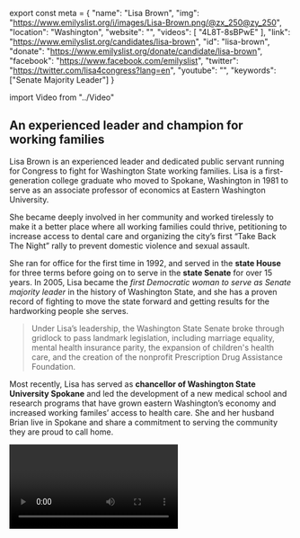 export const meta = {
  "name": "Lisa Brown",
  "img": "https://www.emilyslist.org/i/images/Lisa-Brown.png/@zx_250@zy_250",
  "location": "Washington",
  "website": "",
  "videos": [
    "4L8T-8sBPwE"
  ],
  "link": "https://www.emilyslist.org/candidates/lisa-brown",
  "id": "lisa-brown",
  "donate": "https://www.emilyslist.org/donate/candidate/lisa-brown",
  "facebook": "https://www.facebook.com/emilyslist",
  "twitter": "https://twitter.com/lisa4congress?lang=en",
  "youtube": "",
  "keywords": ["Senate Majority Leader"]
}

import Video from "../Video"

## An experienced leader and champion for working families

Lisa Brown is an experienced leader and dedicated public servant running for Congress to fight for Washington State working families. Lisa is a first-generation college graduate who moved to Spokane, Washington in 1981 to serve as an associate professor of economics at Eastern Washington University.

She became deeply involved in her community and worked tirelessly to make it a better place where all working families could thrive, petitioning to increase access to dental care and organizing the city’s first “Take Back The Night” rally to prevent domestic violence and sexual assault.

She ran for office for the first time in 1992, and served in the **state House** for three terms before going on to serve in the **state Senate** for over 15 years. In 2005, Lisa became the _first Democratic woman to serve as Senate majority leader_ in the history of Washington State, and she has a proven record of fighting to move the state forward and getting results for the hardworking people she serves.

> Under Lisa’s leadership, the Washington State Senate broke through gridlock to pass landmark legislation, including marriage equality, mental health insurance parity, the expansion of children's health care, and the creation of the nonprofit Prescription Drug Assistance Foundation.

Most recently, Lisa has served as **chancellor of Washington State University Spokane** and led the development of a new medical school and research programs that have grown eastern Washington’s economy and increased working familes’ access to health care. She and her husband Brian live in Spokane and share a commitment to serving the community they are proud to call home.

<Video id="4L8T-8sBPwE" />


## A fighter dedicated to expanding economic opportunity

Lisa is a fighter running for Congress to expand economic opportunity for eastern Washington working families and to help create good-paying jobs. At a time when Republicans in Congress are attempting to undo all the progress we’ve worked so hard to make, Lisa will fight back and continue her lifelong fight to expand access to quality, affordable health care. She is a trailblazer who will give working families a new voice in Washington and put an end to the agenda that makes it harder to get ahead. Lisa is committed to breaking down the barriers to opportunity that working parents face every day. During her first year in office, as the single mother of a 1-year-old, Lisa had to choose between missing work and taking her son home from daycare when a session ran late without a dinner break. She brought him into the chamber and continued to work as he rested, but a colleague complained — citing a policy that previously hadn’t been applied to fathers — and she was asked to remove her son. When elected, Lisa will be a firece advocate for Washington State working families in Congress.

## An opportunity to flip a seat and take back the House

Lisa is challenging vulnerable Republican incumbent Congresswoman Cathy McMorris Rodgers, an extremist who has worked to advance her party’s dangerous agenda that hurts the working families she was elected to serve. Lisa’s strong grassroots campaign has quickly gained momentum, and this race is a must-win opportunity to flip a seat as we fight to take back the House. McMorris Rodgers is out of touch with eastern Washington working families, and Lisa has what it takes to hold her accountable for her record of failure to bring new leadership to this district. Let’s show Lisa our full support and help flip this seat and send this champion for Washington State to Congress — and take back the House.
